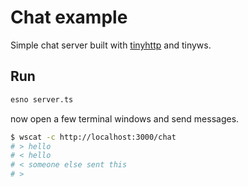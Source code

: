 # Chat example

Simple chat server built with [tinyhttp](https://github.com/talentlessguy/tinyhttp) and tinyws.

## Run

```sh
esno server.ts
```

now open a few terminal windows and send messages.

```sh
$ wscat -c http://localhost:3000/chat
# > hello
# < hello
# < someone else sent this
# >
```
